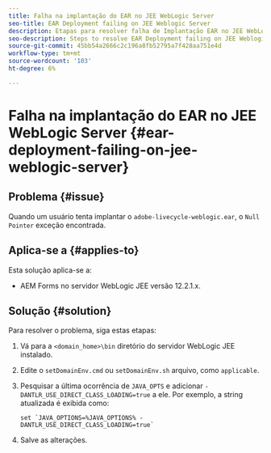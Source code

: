 ```yaml
---
title: Falha na implantação do EAR no JEE WebLogic Server
seo-title: EAR Deployment failing on JEE Weblogic Server
description: Etapas para resolver falha de Implantação EAR no JEE WebLogic Server
seo-description: Steps to resolve EAR Deployment failing on JEE Weblogic Server
source-git-commit: 45bb54a2666c2c196a8fb52795a7f428aa751e4d
workflow-type: tm+mt
source-wordcount: '103'
ht-degree: 6%

---
```



# Falha na implantação do EAR no JEE WebLogic Server {#ear-deployment-failing-on-jee-weblogic-server}

## Problema {#issue}

Quando um usuário tenta implantar o `adobe-livecycle-weblogic.ear`, o `Null Pointer` exceção encontrada.

## Aplica-se a {#applies-to}

Esta solução aplica-se a:

* AEM Forms no servidor WebLogic JEE versão 12.2.1.x.

## Solução {#solution}

Para resolver o problema, siga estas etapas:

1. Vá para a `<domain_home>\bin` diretório do servidor WebLogic JEE instalado.

1. Edite o `setDomainEnv.cmd` ou `setDomainEnv.sh` arquivo, como `applicable`.

1. Pesquisar a última ocorrência de `JAVA_OPTS` e adicionar `-DANTLR_USE_DIRECT_CLASS_LOADING=true` a ele. Por exemplo, a string atualizada é exibida como:

       set `JAVA_OPTIONS=%JAVA_OPTIONS% -DANTLR_USE_DIRECT_CLASS_LOADING=true`
   
1. Salve as alterações.


